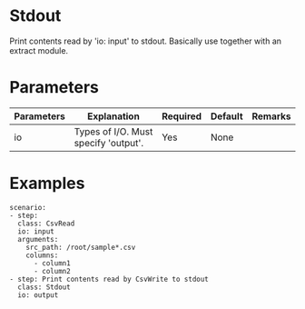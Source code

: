 # Stdout
Print contents read by 'io: input' to stdout. Basically use together with an extract module.

# Parameters
|Parameters|Explanation|Required|Default|Remarks|
|----------|-----------|--------|-------|-------|
|io|Types of I/O. Must specify 'output'.|Yes|None||


# Examples
```
scenario:
- step:
  class: CsvRead
  io: input
  arguments:
    src_path: /root/sample*.csv
    columns:
      - column1
      - column2
- step: Print contents read by CsvWrite to stdout
  class: Stdout
  io: output
```